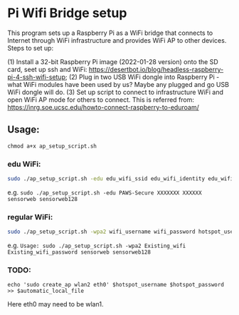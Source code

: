 # Pi Wifi Bridge setup

This program sets up a Raspberry Pi as a WiFi bridge that connects to Internet through WiFi infrastructure and provides WiFi AP to other devices. Steps to set up:

(1) Install a 32-bit Raspberry Pi image (2022-01-28 version) onto the SD card, seet up ssh and WiFi: https://desertbot.io/blog/headless-raspberry-pi-4-ssh-wifi-setup;
(2) Plug in two USB WiFi dongle into Raspberry Pi - what WiFi modules have been used by us? Maybe any plugged and go USB WiFi dongle will do.
(3) Set up script to connect to infrastructure WiFi and open WiFi AP mode for others to connect. This is referred from: https://inrg.soe.ucsc.edu/howto-connect-raspberry-to-eduroam/

## Usage:
```chmod a+x ap_setup_script.sh```
### edu WiFi:
```bash
sudo ./ap_setup_script.sh -edu edu_wifi_ssid edu_wifi_identity edu_wifi_password hotspot_username hotspot_password
```
e.g. ```sudo ./ap_setup_script.sh -edu PAWS-Secure XXXXXXX XXXXXX sensorweb sensorweb128```

### regular WiFi:
```bash
sudo ./ap_setup_script.sh -wpa2 wifi_username wifi_password hotspot_username hotspot_password
```
e.g. ```Usage: sudo ./ap_setup_script.sh -wpa2 Existing_wifi Existing_wifi_password sensorweb sensorweb128```

### TODO:
```
echo 'sudo create_ap wlan2 eth0' $hotspot_username $hotspot_password >> $automatic_local_file
```
Here eth0 may need to be wlan1.
